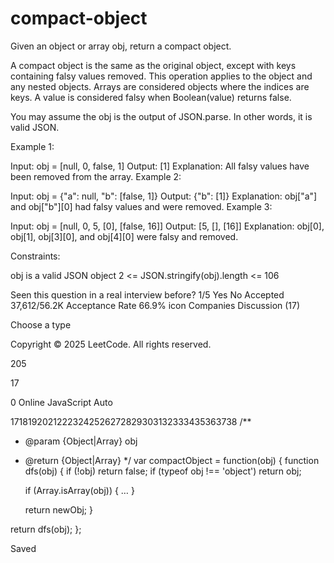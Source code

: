 # compact-object 
Given an object or array obj, return a compact object.

A compact object is the same as the original object, except with keys containing falsy values removed. This operation applies to the object and any nested objects. Arrays are considered objects where the indices are keys. A value is considered falsy when Boolean(value) returns false.

You may assume the obj is the output of JSON.parse. In other words, it is valid JSON.

 

Example 1:

Input: obj = [null, 0, false, 1]
Output: [1]
Explanation: All falsy values have been removed from the array.
Example 2:

Input: obj = {"a": null, "b": [false, 1]}
Output: {"b": [1]}
Explanation: obj["a"] and obj["b"][0] had falsy values and were removed.
Example 3:

Input: obj = [null, 0, 5, [0], [false, 16]]
Output: [5, [], [16]]
Explanation: obj[0], obj[1], obj[3][0], and obj[4][0] were falsy and removed.
 

Constraints:

obj is a valid JSON object
2 <= JSON.stringify(obj).length <= 106

Seen this question in a real interview before?
1/5
Yes
No
Accepted
37,612/56.2K
Acceptance Rate
66.9%
icon
Companies
Discussion (17)

Choose a type



Copyright © 2025 LeetCode. All rights reserved.

205


17


0 Online
JavaScript
Auto





17181920212223242526272829303132333435363738
/**
 * @param {Object|Array} obj
 * @return {Object|Array}
 */
var compactObject = function(obj) {
  function dfs(obj) {
      if (!obj) return false;
      if (typeof obj !== 'object') return obj;

      if (Array.isArray(obj)) {
…      }

      return newObj;
  }  

  return dfs(obj);
};

Saved
